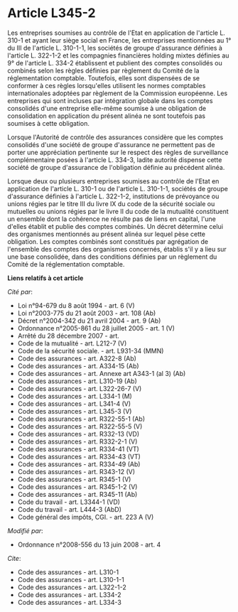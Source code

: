 # Article L345-2

Les entreprises soumises au contrôle de l'Etat en application de l'article L. 310-1 et ayant leur siège social en France, les
entreprises mentionnées au 1° du III de l'article L. 310-1-1, les sociétés de groupe d'assurance définies à l'article L.
322-1-2 et les compagnies financières holding mixtes définies au 9° de l'article L. 334-2 établissent et publient des comptes
consolidés ou combinés selon les règles définies par règlement du Comité de la réglementation comptable. Toutefois, elles
sont dispensées de se conformer à ces règles lorsqu'elles utilisent les normes comptables internationales adoptées par
règlement de la Commission européenne. Les entreprises qui sont incluses par intégration globale dans les comptes consolidés
d'une entreprise elle-même soumise à une obligation de consolidation en application du présent alinéa ne sont toutefois pas
soumises à cette obligation. 

Lorsque l'Autorité de contrôle des assurances considère que les comptes consolidés d'une société de groupe d'assurance ne
permettent pas de porter une appréciation pertinente sur le respect des règles de surveillance complémentaire posées à
l'article L. 334-3, ladite autorité dispense cette société de groupe d'assurance de l'obligation définie au précédent
alinéa. 

Lorsque deux ou plusieurs entreprises soumises au contrôle de l'Etat en application de l'article L. 310-1 ou de l'article L.
310-1-1, sociétés de groupe d'assurance définies à l'article L. 322-1-2, institutions de prévoyance ou unions régies par le
titre III du livre IX du code de la sécurité sociale ou mutuelles ou unions régies par le livre II du code de la mutualité
constituent un ensemble dont la cohérence ne résulte pas de liens en capital, l'une d'elles établit et publie des comptes
combinés. Un décret détermine celui des organismes mentionnés au présent alinéa sur lequel pèse cette obligation. Les comptes
combinés sont constitués par agrégation de l'ensemble des comptes des organismes concernés, établis s'il y a lieu sur une
base consolidée, dans des conditions définies par un règlement du Comité de la réglementation comptable.

**Liens relatifs à cet article**

_Cité par_:

  - Loi n°94-679 du 8 août 1994 - art. 6 (V)
  - Loi n°2003-775 du 21 août 2003 - art. 108 (Ab)
  - Décret n°2004-342 du 21 avril 2004 - art. 9 (Ab)
  - Ordonnance n°2005-861 du 28 juillet 2005 - art. 1 (V)
  - Arrêté du 28 décembre 2007 - art.
  - Code de la mutualité - art. L212-7 (V)
  - Code de la sécurité sociale. - art. L931-34 (MMN)
  - Code des assurances - art. A322-8 (Ab)
  - Code des assurances - art. A334-15 (Ab)
  - Code des assurances - art. Annexe art A343-1 (al 3) (Ab)
  - Code des assurances - art. L310-19 (Ab)
  - Code des assurances - art. L322-26-7 (V)
  - Code des assurances - art. L334-1 (M)
  - Code des assurances - art. L341-4 (V)
  - Code des assurances - art. L345-3 (V)
  - Code des assurances - art. R322-55-1 (Ab)
  - Code des assurances - art. R322-55-5 (V)
  - Code des assurances - art. R332-13 (VD)
  - Code des assurances - art. R332-2-1 (V)
  - Code des assurances - art. R334-41 (VT)
  - Code des assurances - art. R334-43 (VT)
  - Code des assurances - art. R334-49 (Ab)
  - Code des assurances - art. R343-12 (V)
  - Code des assurances - art. R345-1 (V)
  - Code des assurances - art. R345-1-2 (V)
  - Code des assurances - art. R345-11 (Ab)
  - Code du travail - art. L3344-1 (VD)
  - Code du travail - art. L444-3 (AbD)
  - Code général des impôts, CGI. - art. 223 A (V)

_Modifié par_:

  - Ordonnance n°2008-556 du 13 juin 2008 - art. 4

_Cite_:

  - Code des assurances - art. L310-1
  - Code des assurances - art. L310-1-1
  - Code des assurances - art. L322-1-2
  - Code des assurances - art. L334-2
  - Code des assurances - art. L334-3
